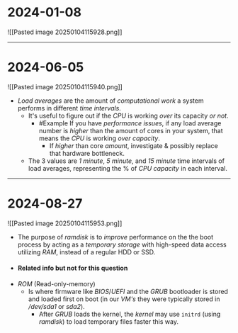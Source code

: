 # 2024-01-08
![[Pasted image 20250104115928.png]]

---
# 2024-06-05
![[Pasted image 20250104115940.png]]
* *Load averages* are the amount of *computational work* a system performs in different *time* *intervals*.
	* It's useful to figure out if the *CPU* is working *over* its capacity *or* *not*.
		* #Example If you have *performance* *issues*, if any load average number is *higher* than the amount of cores in your system, that means the *CPU* is working *over capacity*.
			* If *higher* than core *amount*, investigate & possibly replace that hardware bottleneck.
	* The 3 values are *1 minute*, *5 minute*, and *15 minute* time intervals of load averages, representing the % of *CPU* *capacity* in each interval.

---
# 2024-08-27
![[Pasted image 20250104115953.png]]

* The purpose of *ramdisk* is to *improve* performance on the the boot process by acting as a *temporary storage* with high-speed data access utilizing *RAM*, instead of a regular HDD or SSD.  
* #### Related info but not for this question
* *ROM* (Read-only-memory)
	* Is where firmware like *BIOS*/*UEFI* and the *GRUB* bootloader is stored and loaded first on boot (in our *VM's* they were typically stored in */dev/sda1* or *sda2*).
		* After *GRUB* loads the kernel, the *kernel* may use ``initrd`` (using *ramdisk*) to load temporary files faster this way.